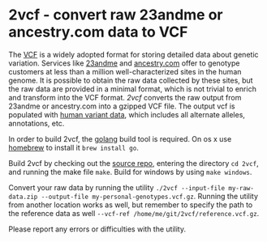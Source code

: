 # 2vcf - convert raw 23andme or ancestry.com data to VCF

The [VCF](https://samtools.github.io/hts-specs/VCFv4.3.pdf) is a widely adopted format for storing detailed data about genetic variation. Services like [23andme](https://www.23andme.com/) and [ancestry.com](https://www.ancestry.com/) offer to genotype customers at less than a million well-characterized sites in the human genome. It is possible to obtain the raw data collected by these sites, but the raw data are provided in a minimal format, which is not trivial to enrich and transform into the VCF format. _2vcf_ converts the raw output from 23andme or ancestry.com into a gzipped VCF file. The output vcf is populated with [human variant data](https://www.ncbi.nlm.nih.gov/variation/docs/human_variation_vcf/), which includes all alternate alleles, annotations, etc.

In order to build 2vcf, the [golang](https://golang.org/) build tool is required. On os x use [homebrew](https://brew.sh/) to install it `brew install go`. 

Build 2vcf by checking out the [source repo](https://github.com/plantimals/2vcf), entering the directory `cd 2vcf`, and running the make file `make`. Build for windows by using `make windows`.

Convert your raw data by running the utility `./2vcf --input-file my-raw-data.zip --output-file my-personal-genotypes.vcf.gz`. Running the utility from another location works as well, but remember to specify the path to the reference data as well `--vcf-ref /home/me/git/2vcf/reference.vcf.gz`.

Please report any errors or difficulties with the utility. 

